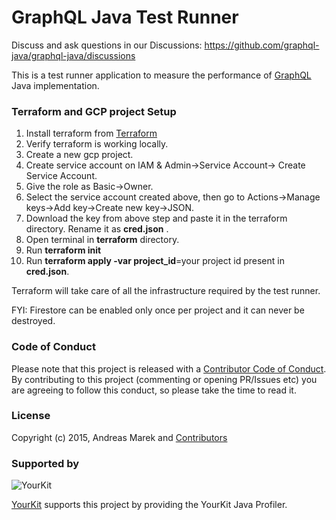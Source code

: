 # GraphQL Java Test Runner

Discuss and ask questions in our Discussions: https://github.com/graphql-java/graphql-java/discussions

This is a test runner application to measure the performance of [GraphQL](https://github.com/graphql/graphql-spec) Java implementation.

### Terraform and GCP project Setup

1. Install terraform from [Terraform](https://learn.hashicorp.com/tutorials/terraform/install-cli)
2. Verify terraform is working locally.
3. Create a new gcp project.
4. Create service account on IAM & Admin->Service Account-> Create Service Account.
5. Give the role as Basic->Owner.
6. Select the service account created above, then go to Actions->Manage keys->Add key->Create new key->JSON.
7. Download the key from above step and paste it in the terraform directory. Rename it as **cred.json** .
8. Open terminal in **terraform** directory.
9. Run **terraform init** 
10. Run **terraform apply -var project_id**=your project id present in **cred.json**.

Terraform will take care of all the infrastructure required by the test runner.

FYI: Firestore can be enabled only once per project and it can never be destroyed.

### Code of Conduct

Please note that this project is released with a [Contributor Code of Conduct](CODE_OF_CONDUCT.md).
By contributing to this project (commenting or opening PR/Issues etc) you are agreeing to follow this conduct, so please
take the time to read it. 

### License

Copyright (c) 2015, Andreas Marek and [Contributors](https://github.com/graphql-java/graphql-java/graphs/contributors)

### Supported by

![YourKit](https://www.yourkit.com/images/yklogo.png)

[YourKit](https://www.yourkit.com/) supports this project by providing the YourKit Java Profiler.



